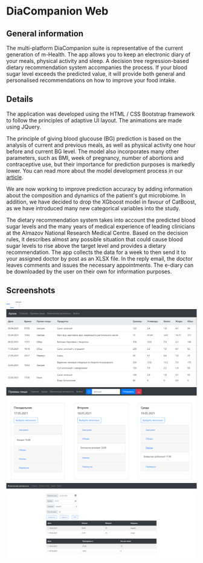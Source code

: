 # DiaCompanion Web

## General information

The multi-platform DiaCompanion suite is representative of the current generation of m-Health. The app allows you to keep an electronic diary of your meals, physical activity and sleep. A decision tree regression-based dietary recommendation system accompanies the process. If your blood sugar level exceeds the predicted value, it will provide both general and personalised recommendations on how to improve your food intake.

## Details
The application was developed using the HTML / CSS Bootstrap framework to follow the principles of adaptive UI layout. The animations are made using JQuery.

The principle of giving blood glucouse (BG) prediction is based on the analysis of current and previous meals, as well as physical activity one hour before and current BG level. The model also incorporates many other parameters, such as BMI, week of pregnancy, number of abortions and contraceptive use, but their importance for prediction purposes is markedly lower. You can read more about the model development process in our [article](https://ieeexplore.ieee.org/document/9281297/metrics#metrics). 

We are now working to improve prediction accuracy by adding information about the composition and dynamics of the patient's gut microbiome. In addition, we have decided to drop the XGboost model in favour of CatBoost, as we have introduced many new categorical variables into the study.

The dietary recommendation system takes into account the predicted blood sugar levels and the many years of medical experience of leading clinicians at the Almazov National Research Medical Centre. Based on the decision rules, it describes almost any possible situation that could cause blood sugar levels to rise above the target level and provides a dietary recommendation. The app collects the data for a week to then send it to your assigned doctor by post as an XLSX file. In the reply email, the doctor leaves comments and issues the necessary appointments. The e-diary can be downloaded by the user on their own for information purposes.

## Screenshots
<div>
<div>
<img src="https://github.com/artemisak/DiaComapnion_Web/blob/main/Screenshots/1.png" style='height: 1rem;'>
<img src="https://github.com/artemisak/DiaComapnion_Web/blob/main/Screenshots/2.png" style='height: 1rem;'>
</div>
<div>
<img src="https://github.com/artemisak/DiaComapnion_Web/blob/main/Screenshots/3.png">
</div>
<div>
<img src="https://github.com/artemisak/DiaComapnion_Web/blob/main/Screenshots/4.png">
</div>
<div>
<img src="https://github.com/artemisak/DiaComapnion_Web/blob/main/Screenshots/5.png">
</div>
</div>

